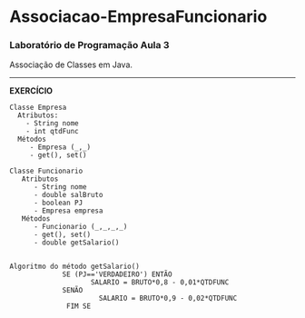 # Associacao-EmpresaFuncionario
### Laboratório de Programação Aula 3

Associação de Classes em Java.
_______

**EXERCÍCIO**

    Classe Empresa
      Atributos:
        - String nome
        - int qtdFunc
      Métodos
         - Empresa (_,_)
         - get(), set()

    Classe Funcionario
       Atributos
          - String nome
          - double salBruto
          - boolean PJ
          - Empresa empresa
       Métodos
          - Funcionario (_,_,_,_)
          - get(), set()
          - double getSalario()


    Algoritmo do método getSalario()
                 SE (PJ=='VERDADEIRO') ENTÃO
                        SALARIO = BRUTO*0,8 - 0,01*QTDFUNC
                 SENÃO
                          SALARIO = BRUTO*0,9 - 0,02*QTDFUNC
                  FIM SE
